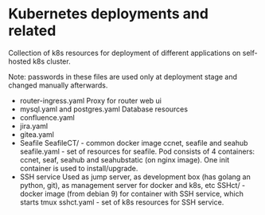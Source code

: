 Kubernetes deployments and related
==================================

Collection of k8s resources for deployment of different applications on self-hosted k8s cluster.

Note: passwords in these files are used only at deployment stage and changed manually afterwards.

* router-ingress.yaml
  Proxy for router web ui
* mysql.yaml and postgres.yaml
  Database resources
* confluence.yaml
* jira.yaml
* gitea.yaml
* Seafile
  SeafileCT/ - common docker image ccnet, seafile and seahub
  seafile.yaml - set of resources for seafile.
  Pod consists of 4 containers: ccnet, seaf, seahub and seahubstatic (on nginx image).
  One init container is used to install/upgrade.
* SSH service
  Used as jump server, as development box (has golang an python, git), as management server for docker and k8s, etc
  SSHct/ - docker image (from debian 9) for container with SSH service, which starts tmux
  sshct.yaml - set of k8s resources for SSH service.

